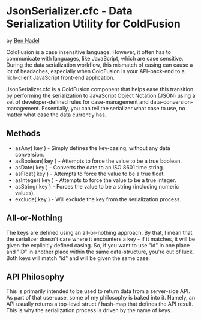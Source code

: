 
# JsonSerializer.cfc - Data Serialization Utility for ColdFusion

by [Ben Nadel][1]

ColdFusion is a case insensitive language. However, it often has to communicate
with languages, like JavaScript, which are case sensitive. During the data
serialization workflow, this mismatch of casing can cause a lot of headaches, 
especially when ColdFusion is your API-back-end to a rich-client JavaScript 
front-end application. 

JsonSerializer.cfc is a ColdFusion component that helps ease this transition by
performing the serialization to JavaScript Object Notation (JSON) using a set 
of developer-defined rules for case-management and data-conversion-management. 
Essentially, you can tell the serializer what case to use, no matter what case
the data currently has. 

## Methods

* asAny( key ) - Simply defines the key-casing, without any data conversion.
* asBoolean( key ) - Attempts to force the value to be a true boolean.
* asDate( key ) - Converts the date to an ISO 8601 time string.
* asFloat( key ) - Attempts to force the value to be a true float.
* asInteger( key ) - Attempts to force the value to be a true integer.
* asString( key ) - Forces the value to be a string (including numeric values).
* exclude( key ) - Will exclude the key from the serialization process.

## All-or-Nothing 

The keys are defined using an all-or-nothing approach. By that, I mean that the
serializer doesn't care where it encounters a key - if it matches, it will be
given the explicitly defined casing. So, if you want to use "id" in one place
and "ID" in another place within the same data-structure, you're out of luck.
Both keys will match "id" and will be given the same case.

## API Philosophy

This is primarily intended to be used to return data from a server-side API. As
part of that use-case, some of my philosophy is baked into it. Namely, an API
usually returns a top-level struct / hash-map that defines the API result. This
is why the serialization process is driven by the name of keys.


[1]: http://www.bennadel.com

